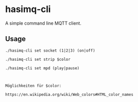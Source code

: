 hasimq-cli
==========

A simple command line MQTT client.

## Usage

```./hasimq-cli set socket (1|2|3) (on|off)```

```./hasimq-cli set strip $color```

```./hasimq-cli set mpd (play|pause)```

```./hasimq-cli get (temperature|pressure|light|random_byte)


Möglichkeiten für $color:

https://en.wikipedia.org/wiki/Web_colors#HTML_color_names

